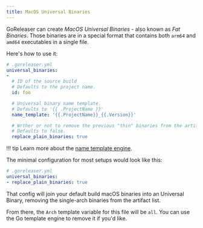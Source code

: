 ```yaml
---
title: MacOS Universal Binaries
---
```


GoReleaser can create _MacOS Universal Binaries_ - also known as _Fat Binaries_.
Those binaries are in a special format that contains both `arm64` and `amd64` executables in a single file.

Here's how to use it:

```yaml
# .goreleaser.yml
universal_binaries:
-
  # ID of the source build
  # Defaults to the project name.
  id: foo

  # Universal binary name template.
  # Defaults to '{{ .ProjectName }}'
  name_template: '{{.ProjectName}}_{{.Version}}'

  # Wrther or not to remove the previous "thin" binaries from the artifact list.
  # Defaults to false.
  replace_plain_binaries: true
```

!!! tip
    Learn more about the [name template engine](/customization/templates/).

The minimal configuration for most setups would look like this:

```yaml
# .goreleaser.yml
universal_binaries:
- replace_plain_binaries: true
```

That config will join your default build macOS binaries into an Universal Binary,
removing the single-arch binaries from the artifact list.

From there, the `Arch` template variable for this file will be `all`.
You can use the Go template engine to remove it if you'd like.
